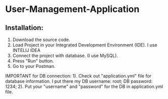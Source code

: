 # User-Management-Application

## Installation:
1. Download the source code.
2. Load Project in your Integrated Development Environment (IDE). I use INTELIJ IDEA
3. Connect the project with database. (I use MySQL).
4. Press "Run" button.
5. Go to your Postman.

IMPORTANT for DB connection:
1). Check out "application.yml" file for database information. I put there my DB username: root; DB password: 1234;
2). Put your "username" and "password" for the DB in application.yml file.


